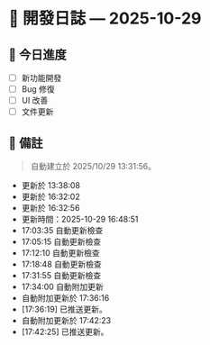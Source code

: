 # 📅 開發日誌 — 2025-10-29

## 🧩 今日進度
- [ ] 新功能開發
- [ ] Bug 修復
- [ ] UI 改善
- [ ] 文件更新

## 💭 備註
> 自動建立於 2025/10/29 13:31:56。
- 更新於 13:38:08
- 更新於 16:32:02
- 更新於 16:32:56
- 更新時間：2025-10-29 16:48:51
- 17:03:35 自動更新檢查
- 17:05:15 自動更新檢查
- 17:12:10 自動更新檢查
- 17:18:48 自動更新檢查
- 17:31:55 自動更新檢查
- 17:34:00 自動附加更新
- 自動附加更新於 17:36:16
- [17:36:19] 已推送更新。
- 自動附加更新於 17:42:23
- [17:42:25] 已推送更新。
